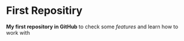 # First Repositiry

**My first repository in GitHub** to check some *features* and learn how to work with
